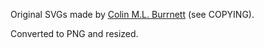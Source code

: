 Original SVGs made by [Colin M.L. Burrnett](https://en.wikipedia.org/wiki/User:Cburnett) (see COPYING).

Converted to PNG and resized.